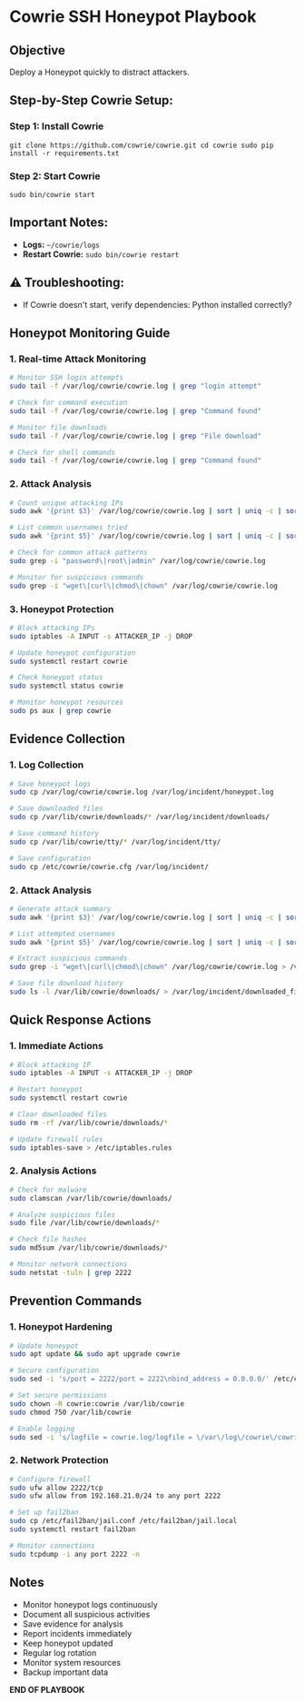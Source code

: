 #  Cowrie SSH Honeypot Playbook

##  Objective
Deploy a Honeypot quickly to distract attackers.

##  Step-by-Step Cowrie Setup:

### **Step 1: Install Cowrie**
`git clone https://github.com/cowrie/cowrie.git cd cowrie sudo pip install -r requirements.txt`

### **Step 2: Start Cowrie**
`sudo bin/cowrie start`


## Important Notes:
- **Logs:** `~/cowrie/logs`
- **Restart Cowrie:** `sudo bin/cowrie restart`

## ⚠ Troubleshooting:
- If Cowrie doesn't start, verify dependencies: Python installed correctly?

## Honeypot Monitoring Guide

### 1. Real-time Attack Monitoring
```bash
# Monitor SSH login attempts
sudo tail -f /var/log/cowrie/cowrie.log | grep "login attempt"

# Check for command execution
sudo tail -f /var/log/cowrie/cowrie.log | grep "Command found"

# Monitor file downloads
sudo tail -f /var/log/cowrie/cowrie.log | grep "File download"

# Check for shell commands
sudo tail -f /var/log/cowrie/cowrie.log | grep "Command found"
```

### 2. Attack Analysis
```bash
# Count unique attacking IPs
sudo awk '{print $3}' /var/log/cowrie/cowrie.log | sort | uniq -c | sort -nr

# List common usernames tried
sudo awk '{print $5}' /var/log/cowrie/cowrie.log | sort | uniq -c | sort -nr

# Check for common attack patterns
sudo grep -i "password\|root\|admin" /var/log/cowrie/cowrie.log

# Monitor for suspicious commands
sudo grep -i "wget\|curl\|chmod\|chown" /var/log/cowrie/cowrie.log
```

### 3. Honeypot Protection
```bash
# Block attacking IPs
sudo iptables -A INPUT -s ATTACKER_IP -j DROP

# Update honeypot configuration
sudo systemctl restart cowrie

# Check honeypot status
sudo systemctl status cowrie

# Monitor honeypot resources
sudo ps aux | grep cowrie
```

## Evidence Collection

### 1. Log Collection
```bash
# Save honeypot logs
sudo cp /var/log/cowrie/cowrie.log /var/log/incident/honeypot.log

# Save downloaded files
sudo cp /var/lib/cowrie/downloads/* /var/log/incident/downloads/

# Save command history
sudo cp /var/lib/cowrie/tty/* /var/log/incident/tty/

# Save configuration
sudo cp /etc/cowrie/cowrie.cfg /var/log/incident/
```

### 2. Attack Analysis
```bash
# Generate attack summary
sudo awk '{print $3}' /var/log/cowrie/cowrie.log | sort | uniq -c | sort -nr > /var/log/incident/attacker_ips.txt

# List attempted usernames
sudo awk '{print $5}' /var/log/cowrie/cowrie.log | sort | uniq -c | sort -nr > /var/log/incident/attempted_users.txt

# Extract suspicious commands
sudo grep -i "wget\|curl\|chmod\|chown" /var/log/cowrie/cowrie.log > /var/log/incident/suspicious_commands.txt

# Save file download history
sudo ls -l /var/lib/cowrie/downloads/ > /var/log/incident/downloaded_files.txt
```

## Quick Response Actions

### 1. Immediate Actions
```bash
# Block attacking IP
sudo iptables -A INPUT -s ATTACKER_IP -j DROP

# Restart honeypot
sudo systemctl restart cowrie

# Clear downloaded files
sudo rm -rf /var/lib/cowrie/downloads/*

# Update firewall rules
sudo iptables-save > /etc/iptables.rules
```

### 2. Analysis Actions
```bash
# Check for malware
sudo clamscan /var/lib/cowrie/downloads/

# Analyze suspicious files
sudo file /var/lib/cowrie/downloads/*

# Check file hashes
sudo md5sum /var/lib/cowrie/downloads/*

# Monitor network connections
sudo netstat -tuln | grep 2222
```

## Prevention Commands

### 1. Honeypot Hardening
```bash
# Update honeypot
sudo apt update && sudo apt upgrade cowrie

# Secure configuration
sudo sed -i 's/port = 2222/port = 2222\nbind_address = 0.0.0.0/' /etc/cowrie/cowrie.cfg

# Set secure permissions
sudo chown -R cowrie:cowrie /var/lib/cowrie
sudo chmod 750 /var/lib/cowrie

# Enable logging
sudo sed -i 's/logfile = cowrie.log/logfile = \/var\/log\/cowrie\/cowrie.log/' /etc/cowrie/cowrie.cfg
```

### 2. Network Protection
```bash
# Configure firewall
sudo ufw allow 2222/tcp
sudo ufw allow from 192.168.21.0/24 to any port 2222

# Set up fail2ban
sudo cp /etc/fail2ban/jail.conf /etc/fail2ban/jail.local
sudo systemctl restart fail2ban

# Monitor connections
sudo tcpdump -i any port 2222 -n
```

## Notes
- Monitor honeypot logs continuously
- Document all suspicious activities
- Save evidence for analysis
- Report incidents immediately
- Keep honeypot updated
- Regular log rotation
- Monitor system resources
- Backup important data

**END OF PLAYBOOK**

